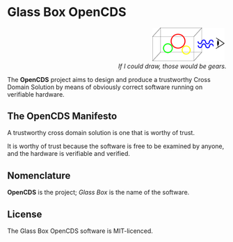 Glass Box OpenCDS
=================

<p align="right"><img
src="https://github.com/jloughry/Glass_Box_OpenCDS/raw/master/logo.png"
width="33%" hspace="4" alt="Glass Box OpenCDS logo"/><br/><em>If I could
draw, those would be gears.</em></p>

The **OpenCDS** project aims to design and produce a
trustworthy Cross Domain Solution by means of obviously correct
software running on verifiable hardware.

The OpenCDS Manifesto
---------------------

A trustworthy cross domain solution is one that is worthy of trust.

It is worthy of trust because the software is free to be examined by
anyone, and the hardware is verifiable and verified.

Nomenclature
------------

**OpenCDS** is the project; *Glass Box* is the name of the software.

License
-------

The Glass Box OpenCDS software is MIT-licenced.

